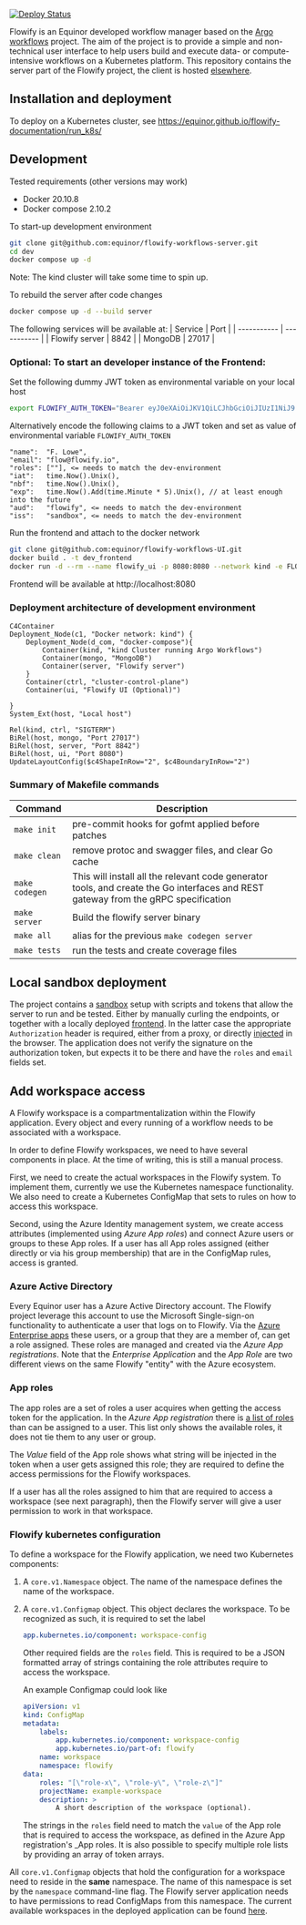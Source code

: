 [![Deploy Status](https://github.com/equinor/flowify-workflows-server/actions/workflows/deploy.yaml/badge.svg)]()

Flowify is an Equinor developed workflow manager based on the [Argo workflows](https://argoproj.github.io/argo-workflows/) project.
The aim of the project is to provide a simple and non-technical user interface to help users build and execute data- or compute-intensive
workflows on a Kubernetes platform. This repository contains the server part of the Flowify project, the client is hosted [elsewhere](https://github.com/equinor/flowify-workflows-UI).

## Installation and deployment

To deploy on a Kubernetes cluster, see https://equinor.github.io/flowify-documentation/run_k8s/

## Development

Tested requirements (other versions may work)

- Docker 20.10.8
- Docker compose 2.10.2

To start-up development environment
```bash
git clone git@github.com:equinor/flowify-workflows-server.git
cd dev
docker compose up -d
```
Note: The kind cluster will take some time to spin up.

To rebuild the server after code changes
```bash
docker compose up -d --build server
```
The following services will be available at:
| Service      | Port |
| -----------         | ----------- |
| Flowify server      | 8842       |
| MongoDB   | 27017        |

### Optional: To start an developer instance of the Frontend:

Set the following dummy JWT token as environmental variable on your local host
```bash
export FLOWIFY_AUTH_TOKEN="Bearer eyJ0eXAiOiJKV1QiLCJhbGciOiJIUzI1NiJ9.eyJpc3MiOiJzYW5kYm94IiwiYXVkIjoiZmxvd2lmeSIsImlhdCI6MTY2MzY3NDU0NywibmJmIjoxNjYzNjc0NTQ3LCJleHAiOjI2MTA0NDU3NDcsIm9pZCI6IjgwNDgiLCJuYW1lIjoiRi4gTG93ZSIsImVtYWlsIjoiZmxvd0BzYW5kLmJveCIsInJvbGVzIjpbInNhbmRib3gtZGV2ZWxvcGVyIl19.Hc4gXrL6hsE91S6qlJpFfsONq7L-jTN9WsHxtC1fhGk"
```
Alternatively encode the following claims to a JWT token and set as value of environmental variable `FLOWIFY_AUTH_TOKEN`
```
"name":  "F. Lowe",
"email": "flow@flowify.io",
"roles": [""], <= needs to match the dev-environment
"iat":   time.Now().Unix(),
"nbf":   time.Now().Unix(),
"exp":   time.Now().Add(time.Minute * 5).Unix(), // at least enough into the future
"aud":   "flowify", <= needs to match the dev-environment     
"iss":   "sandbox", <= needs to match the dev-environment
```
Run the frontend and attach to the docker network
```bash
git clone git@github.com:equinor/flowify-workflows-UI.git
docker build . -t dev_frontend
docker run -d --rm --name flowify_ui -p 8080:8080 --network kind -e FLOWIFY_AUTH_TOKEN dev_frontend
```
Frontend will be available at http://localhost:8080

### Deployment architecture of development environment

```mermaid
C4Container
Deployment_Node(c1, "Docker network: kind") {
    Deployment_Node(d_com, "docker-compose"){
        Container(kind, "kind Cluster running Argo Workflows")
        Container(mongo, "MongoDB")
        Container(server, "Flowify server")
    }
    Container(ctrl, "cluster-control-plane")
    Container(ui, "Flowify UI (Optional)")

}
System_Ext(host, "Local host")

Rel(kind, ctrl, "SIGTERM")
BiRel(host, mongo, "Port 27017")
BiRel(host, server, "Port 8842")
BiRel(host, ui, "Port 8080")
UpdateLayoutConfig($c4ShapeInRow="2", $c4BoundaryInRow="2")
```
### Summary of Makefile commands

| Command        | Description                                                                                                                        |
| -------------- | ---------------------------------------------------------------------------------------------------------------------------------- |
| `make init`    | pre-commit hooks for gofmt applied before patches                                                                                  |
| `make clean`   | remove protoc and swagger files, and clear Go cache                                                                                |
| `make codegen` | This will install all the relevant code generator tools, and create the Go interfaces and REST gateway from the gRPC specification |
| `make server`  | Build the flowify server binary                                                                                                    |
| `make all`     | alias for the previous `make codegen server`                                                                                       |
| `make tests`   | run the tests and create coverage files                                                                                            |

## Local sandbox deployment

The project contains a [sandbox](sandbox) setup with scripts and tokens that allow the server to run and be tested. Either by manually curling the endpoints, or together with a locally deployed [frontend](https://github.com/equinor/flowify). In the latter case the appropriate `Authorization` header is required, either from a proxy, or directly [injected](https://modheader.com/) in the browser.
The application does not verify the signature on the authorization token, but
expects it to be there and have the `roles` and `email` fields set.

## Add workspace access

A Flowify workspace is a compartmentalization within the Flowify application. Every
object and every running of a workflow needs to be associated with a workspace.

In order to define Flowify workspaces, we need to have several components in 
place. At the time of writing, this is still a manual process. 

First, we need to create the actual workspaces in the Flowify system. To implement
them, currently we use the Kubernetes namespace functionality. We also need to 
create a Kubernetes ConfigMap that sets to rules on how to access this workspace.

Second, using the Azure Identity management system, we create access attributes
(implemented using _Azure App roles_) and connect Azure users or groups to these
App roles. If a user has all App roles assigned (either directly or via his
group membership) that are in the ConfigMap rules, access is granted.


### Azure Active Directory

Every Equinor user has a Azure Active Directory account. The Flowify project
leverage this account to use the Microsoft Single-sign-on functionality to
authenticate a user that logs on to Flowify. Via the [Azure Enterprise apps](https://portal.azure.com/#blade/Microsoft_AAD_IAM/ManagedAppMenuBlade/Overview/appId/e16f0edc-2fe5-4154-a3b4-8858ecad4030/objectId/893c6fd4-3cb1-4a81-9898-73b99263715d) these users, or a group that they are a member of, can get a role assigned.
These roles are managed and created via the _Azure App registrations_. Note that
the _Enterprise Application_ and the _App Role_ are two different views on the 
same Flowify "entity" with the Azure ecosystem.

### App roles

The app roles are a set of roles a user acquires when getting the access token
for the application. In the _Azure App registration_ there is
 [a list of roles](https://portal.azure.com/#blade/Microsoft_AAD_RegisteredApps/ApplicationMenuBlade/AppRoles/appId/e16f0edc-2fe5-4154-a3b4-8858ecad4030/isMSAApp/)
than can be assigned to a user. This list only shows the available roles, it does
not tie them to any user or group.

The _Value_ field of the App role shows what string will be injected in the token
when a user gets assigned this role; they are required to define the access
permissions for the Flowify workspaces.

If a user has all the roles assigned to him that are required to access a 
workspace (see next paragraph), then the Flowify server will give a user 
permission to work in that workspace.


### Flowify kubernetes configuration

To define a workspace for the Flowify application, we need two Kubernetes components:
1. A `core.v1.Namespace` object. The name of the namespace defines the name of
    the workspace. 
2. A `core.v1.Configmap` object. This object declares the workspace. To be
    recognized as such, it is required to set the label

    ```yaml
    app.kubernetes.io/component: workspace-config
    ```

    Other required fields are the `roles` field. This is required to be a JSON
    formatted array of strings containing the role attributes require to access
    the workspace.

    An example Configmap could look like

    ```yaml
    apiVersion: v1
    kind: ConfigMap
    metadata:
        labels:
            app.kubernetes.io/component: workspace-config
            app.kubernetes.io/part-of: flowify
        name: workspace
        namespace: flowify
    data:
        roles: "[\"role-x\", \"role-y\", \"role-z\"]"
        projectName: example-workspace
        description: >
            A short description of the workspace (optional).
    ```

    The strings in the `roles` field need to match the `value` of the App role
    that is required to access the workspace, as defined in the Azure App
    registration's _App roles. It is also possible to specify multiple role
    lists by providing an array of token arrays.


All `core.v1.Configmap` objects that hold the configuration for a workspace need
to reside in the **same** namespace. The name of this namespace is set by the
`namespace` command-line flag. The Flowify server application
needs to have permissions to read ConfigMaps from this namespace. The current
available workspaces in the deployed application can be found [here](https://github.com/equinor/flowify-infrastructure/blob/main/kube/server/values.yaml).
